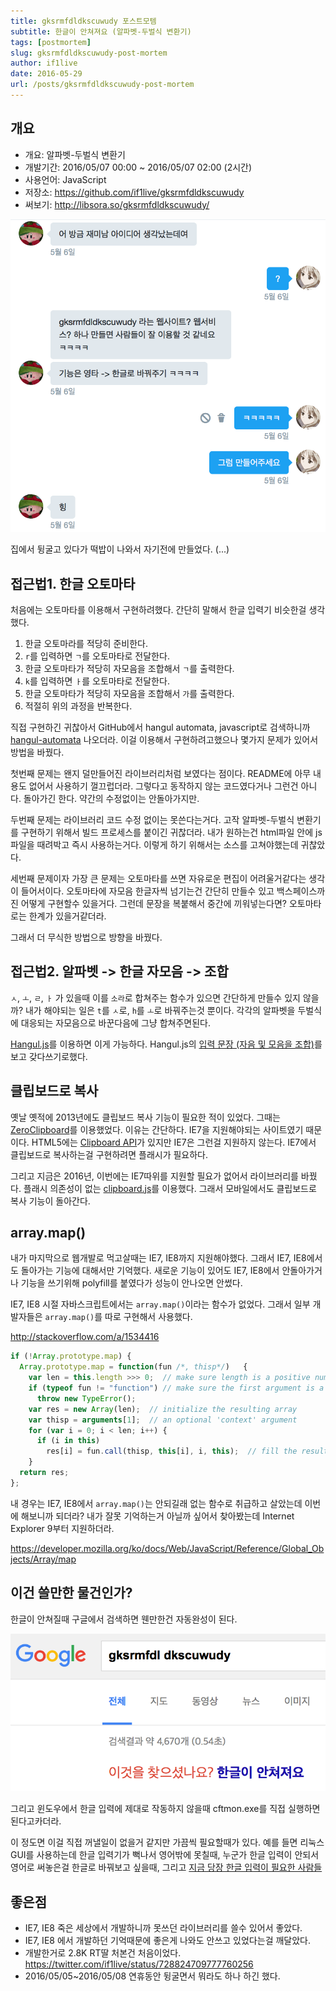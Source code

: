 ```yaml
---
title: gksrmfdldkscuwudy 포스트모템
subtitle: 한글이 안쳐져요 (알파벳-두벌식 변환기)
tags: [postmortem]
slug: gksrmfdldkscuwudy-post-mortem
author: if1live
date: 2016-05-29
url: /posts/gksrmfdldkscuwudy-post-mortem
---
```

## 개요

* 개요: 알파벳-두벌식 변환기
* 개발기간: 2016/05/07 00:00 ~ 2016/05/07 02:00 (2시간)
* 사용언어: JavaScript
* 저장소: https://github.com/if1live/gksrmfdldkscuwudy
* 써보기: http://libsora.so/gksrmfdldkscuwudy/

![왜 만들었을까?](why-i-dev-it.png)

집에서 뒹굴고 있다가 떡밥이 나와서 자기전에 만들었다. (...)

## 접근법1. 한글 오토마타

처음에는 오토마타를 이용해서 구현하려했다.
간단히 말해서 한글 입력기 비슷한걸 생각했다.

1. 한글 오토마라를 적당히 준비한다.
2. `r`를 입력하면 `ㄱ`를 오토마타로 전달한다.
3. 한글 오토마타가 적당히 자모음을 조합해서 `ㄱ`를 출력한다.
4. `k`를 입력하면 `ㅏ`를 오토마타로 전달한다.
5. 한글 오토마타가 적당히 자모음을 조합해서 `가`를 출력한다.
6. 적절히 위의 과정을 반복한다.

직접 구현하긴 귀찮아서 GitHub에서 hangul automata, javascript로 검색하니까
[hangul-automata][hangul-automata] 나오더라.
이걸 이용해서 구현하려고했으나 몇가지 문제가 있어서 방법을 바꿨다.

첫번째 문제는 왠지 덜만들어진 라이브러리처럼 보였다는 점이다.
README에 아무 내용도 없어서 사용하기 껄끄럽더라.
그렇다고 동작하지 않는 코드였다거나 그런건 아니다. 돌아가긴 한다.
약간의 수정없이는 안돌아가지만.

두번째 문제는 라이브러리 코드 수정 없이는 못쓴다는거다.
고작 알파벳-두벌식 변환기를 구현하기 위해서 빌드 프로세스를 붙이긴 귀찮더라.
내가 원하는건 html파일 안에 js파일을 때려박고 즉시 사용하는거다.
이렇게 하기 위해서는 소스를 고쳐야했는데 귀찮았다.

세번째 문제이자 가장 큰 문제는 오토마타를 쓰면 자유로운 편집이 어려울거같다는 생각이 들어서이다.
오토마타에 자모음 한글자씩 넘기는건 간단히 만들수 있고 백스페이스까진 어떻게 구현할수 있을거다.
그런데 문장을 복붙해서 중간에 끼워넣는다면? 오토마타로는 한계가 있을거같더라.

그래서 더 무식한 방법으로 방향을 바꿨다.

## 접근법2. 알파벳 -> 한글 자모음 -> 조합

`ㅅ`, `ㅗ`, `ㄹ`, `ㅏ` 가 있을때 이를 `소라`로 합쳐주는 함수가 있으면 간단하게 만들수 있지 않을까?
내가 해야되는 일은 `t`를 `ㅅ`로, `h`를 `ㅗ`로 바꿔주는것 뿐이다.
각각의 알파벳을 두벌식에 대응되는 자모음으로 바꾼다음에 그냥 합쳐주면된다.

[Hangul.js][hangul_js]를 이용하면 이게 가능하다.
Hangul.js의 [입력 문장 (자음 및 모음을 조합)](http://e-.github.io/Hangul.js/examples/)를 보고 갖다쓰기로했다.


## 클립보드로 복사

옛날 옛적에 2013년에도 클립보드 복사 기능이 필요한 적이 있었다.
그때는 [ZeroClipboard][zeroclipboard]를 이용했었다.
이유는 간단하다. IE7을 지원해야되는 사이트였기 때문이다.
HTML5에는 [Clipboard API][clipboard-api]가 있지만 IE7은 그런걸 지원하지 않는다.
IE7에서 클립보드로 복사하는걸 구현하려면 플래시가 필요하다.

그리고 지금은 2016년, 이번에는 IE7따위를 지원할 필요가 없어서 라이브러리를 바꿨다.
플래시 의존성이 없는 [clipboard.js][clipboard_js]를 이용했다.
그래서 모바일에서도 클립보드로 복사 기능이 돌아간다.

## array.map()

내가 마지막으로 웹개발로 먹고살때는 IE7, IE8까지 지원해야했다.
그래서 IE7, IE8에서도 돌아가는 기능에 대해서만 기억했다.
새로운 기능이 있어도 IE7, IE8에서 안돌아가거나 기능을 쓰기위해 polyfill를 붙였다가 성능이 안나오면 안썼다.

IE7, IE8 시절 자바스크립트에서는 `array.map()`이라는 함수가 없었다.
그래서 일부 개발자들은 `array.map()`를 따로 구현해서 사용했다.

http://stackoverflow.com/a/1534416

```js
if (!Array.prototype.map) {
  Array.prototype.map = function(fun /*, thisp*/)   {
    var len = this.length >>> 0;  // make sure length is a positive number
    if (typeof fun != "function") // make sure the first argument is a function
      throw new TypeError();
    var res = new Array(len);  // initialize the resulting array
    var thisp = arguments[1];  // an optional 'context' argument
    for (var i = 0; i < len; i++) {
      if (i in this)
        res[i] = fun.call(thisp, this[i], i, this);  // fill the resulting array
    }
  return res;
};
```

내 경우는 IE7, IE8에서 `array.map()`는 안되길래 없는 함수로 취급하고 살았는데 이번에 해보니까 되더라?
내가 잘못 기억하는거 아닐까 싶어서 찾아봤는데 Internet Explorer 9부터 지원하더라.

https://developer.mozilla.org/ko/docs/Web/JavaScript/Reference/Global_Objects/Array/map


## 이건 쓸만한 물건인가?

한글이 안쳐질때 구글에서 검색하면 웬만한건 자동완성이 된다.

![Google](google-convert.png)

그리고 윈도우에서 한글 입력에 제대로 작동하지 않을때 cftmon.exe를 직접 실행하면 된다고카더라.

이 정도면 이걸 직접 꺼낼일이 없을거 같지만 가끔씩 필요할때가 있다.
예를 들면 리눅스 GUI를 사용하는데 한글 입력기가 뻑나서 영어밖에 못칠때,
누군가 한글 입력이 안되서 영어로 써놓은걸 한글로 바꿔보고 싶을때,
그리고 [지금 당장 한글 입력이 필요한 사람들][twitter_search]

## 좋은점

* IE7, IE8 죽은 세상에서 개발하니까 못쓰던 라이브러리를 쓸수 있어서 좋았다.
* IE7, IE8 에서 개발하던 기억때문에 좋은게 나와도 안쓰고 있었다는걸 깨달았다.
* 개발한거로 2.8K RT딸 처본건 처음이었다. https://twitter.com/if1live/status/728824709777760256
* 2016/05/05~2016/05/08 연휴동안 뒹굴면서 뭐라도 하나 하긴 했다.

[zeroclipboard]: https://github.com/zeroclipboard/zeroclipboard
[clipboard_js]: https://github.com/zenorocha/clipboard.js/
[hangul-automata]: https://github.com/saebyeok/hangul-automata
[hangul_js]: https://github.com/e-/Hangul.js
[clipboard-api]: https://www.w3.org/TR/clipboard-apis/
[twitter_search]: https://twitter.com/search?f=tweets&vertical=default&q=gksrmfdldkscuwudy&src=typd

